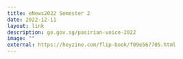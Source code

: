 ```yaml
---
title: eNews2022 Semester 2
date: 2022-12-11
layout: link
description: go.gov.sg/pasirian-voice-2022
image: ""
external: https://heyzine.com/flip-book/f09e567705.html
---
```






